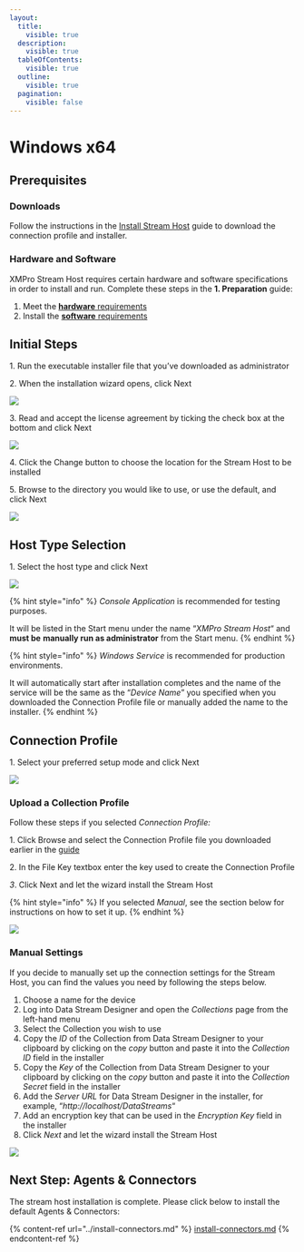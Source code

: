 ```yaml
---
layout:
  title:
    visible: true
  description:
    visible: true
  tableOfContents:
    visible: true
  outline:
    visible: true
  pagination:
    visible: false
---
```


# Windows x64

## Prerequisites

### **Downloads**

Follow the instructions in the [Install Stream Host](./) guide to download the connection profile and installer.

### **Hardware and Software**

XMPro Stream Host requires certain hardware and software specifications in order to install and run. Complete these steps in the **1. Preparation** guide:

1. Meet the [**hardware** requirements](../../install.md#hardware-requirements)
2. Install the [**software** requirements](../../install.md#software-requirements)

## Initial Steps

&#x20; 1\. Run the executable installer file that you’ve downloaded as administrator

&#x20; 2\. When the installation wizard opens, click Next

![](<../../../.gitbook/assets/image (726).png>)

&#x20; 3\. Read and accept the license agreement by ticking the check box at the bottom and click Next

![](<../../../.gitbook/assets/image (241).png>)

&#x20; 4\. Click the Change button to choose the location for the Stream Host to be installed

&#x20; 5\. Browse to the directory you would like to use, or use the default, and click Next

![](<../../../.gitbook/assets/image (178).png>)

## Host Type Selection

&#x20; 1\. Select the host type and click Next

![](<../../../.gitbook/assets/image (665).png>)

{% hint style="info" %}
_Console Application_ is recommended for testing purposes.

It will be listed in the Start menu under the name “_XMPro Stream Host_“ and **must be** **manually run as administrator** from the Start menu.
{% endhint %}

{% hint style="info" %}
_Windows Service_ is recommended for production environments.&#x20;

It will automatically start after installation completes and the name of the service will be the same as the “_Device Name_” you specified when you downloaded the Connection Profile file or manually added the name to the installer.
{% endhint %}

## Connection Profile

&#x20; 1\. Select your preferred setup mode and click Next

![](<../../../.gitbook/assets/image (552).png>)

### Upload a Collection Profile

Follow these steps if you selected _Connection Profile:_

&#x20; 1\. Click Browse and select the Connection Profile file you downloaded earlier in the [guide](./)

&#x20; 2\. In the File Key textbox enter the key used to create the Connection Profile&#x20;

&#x20; _3_. Click Next and let the wizard install the Stream Host

{% hint style="info" %}
If you selected _Manual_, see the section below for instructions on how to set it up.
{% endhint %}

![](<../../../.gitbook/assets/image (713).png>)

### Manual Settings

If you decide to manually set up the connection settings for the Stream Host, you can find the values you need by following the steps below.

1. Choose a name for the device
2. Log into Data Stream Designer and open the _Collections_ page from the left-hand menu
3. Select the Collection you wish to use
4. Copy the _ID_ of the Collection from Data Stream Designer to your clipboard by clicking on the _copy_ button and paste it into the _Collection ID_ field in the installer
5. Copy the _Key_ of the Collection from Data Stream Designer to your clipboard by clicking on the _copy_ button and paste it into the _Collection Secret_ field in the installer
6. Add the _Server URL_ for Data Stream Designer in the installer, for example, “_http://localhost/DataStreams_“
7. Add an encryption key that can be used in the _Encryption Key_ field in the installer
8. Click _Next_ and let the wizard install the Stream Host

![](<../../../.gitbook/assets/image (1391).png>)

## Next Step: Agents & Connectors

The stream host installation is complete. Please click below to install the default Agents & Connectors:

{% content-ref url="../install-connectors.md" %}
[install-connectors.md](../install-connectors.md)
{% endcontent-ref %}
